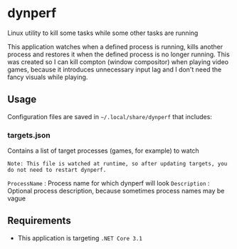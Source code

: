 # dynperf

Linux utility to kill some tasks while some other tasks are running

This application watches when a defined process is running, kills another process and restores it when the defined process is no longer running.
This was created so I can kill compton (window compositor) when playing video games, because it introduces unnecessary input lag and I don't need the fancy visuals while playing.

## Usage

Configuration files are saved in `~/.local/share/dynperf` that includes:

### targets.json

Contains a list of target processes (games, for example) to watch

``Note: This file is watched at runtime, so after updating targets, you do not need to restart dynperf.``

`ProcessName` : Process name for which dynperf will look
`Description` : Optional process description, because sometimes process names may be vague

## Requirements

- This application is targeting `.NET Core 3.1`
